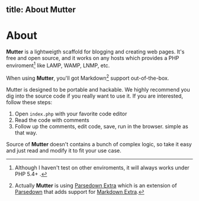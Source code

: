 title: About Mutter
---

# About

**Mutter** is a lightweigth scaffold for blogging and creating web pages. It's free and open source, and it works on any hosts which provides a PHP enviroment[^1] like LAMP, WAMP, LNMP, etc.

When using **Mutter**, you'll got Markdown[^2] support out-of-the-box.

Mutter is designed to be portable and hackable. We highly recommend you dig into the source code if you really want to use it. If you are interested, follow these steps:

1. Open `index.php` with your favorite code editor
2. Read the code with comments
3. Follow up the comments, edit code, save, run in the browser. simple as that way.

Source of **Mutter** doesn't contains a bunch of complex logic, so take it easy and just read and modify it to fit your use case.

[^1]: Although I haven't test on other enviroments, it will always works under PHP 5.4+ .
[^2]: Actually **Mutter** is using [Parsedown Extra](https://github.com/erusev/parsedown-extra) which is an extension of [Parsedown](/) that adds support for [Markdown Extra](https://michelf.ca/projects/php-markdown/extra/).